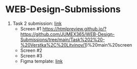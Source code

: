 # WEB-Design-Submissions
1) Task 2 submission: [link](https://github.com/JUMEX365/WEB-Design-Submissions/tree/main/Task%202%20-%20Verstka%2C%20Litvinov) 
   - Screen #1 https://htmlpreview.github.io/?https://github.com/JUMEX365/WEB-Design-Submissions/tree/main/Task%202%20-%20Verstka%2C%20Litvinov/1)%20main%20screen
   - Screen #2
   - Screen #3
   - Figma template: [link](https://www.figma.com/community/file/1273571982885059508)
